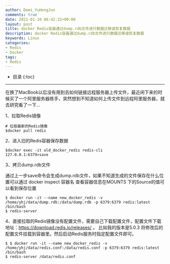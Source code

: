 ```yaml
---
author: Demi_YuHongJun
comments: true
date: 2021-01-10 06:42:32+00:00
layout: post
title: docker Redis容器通过dump.rdb文件进行数据迁移或恢复数据
description: docker Redis容器通过dump.rdb文件进行数据迁移或恢复数据
keywords: Linux
categories:
- Redis
- Docker
tags:
- Redis
---
```

* 目录
{:toc}
---

在换了MacBook以后没有用到去如何链接远程服务器上传文件，最近闲下来的时候买了一个阿里服务器练手，突然想到不知道如何上传文件到远程阿里服务器，就去研究看了一下...

1、拉取Redis镜像
```
# 拉取最新的Redis镜像
$docker pull redis
```
2、进入旧的Redis容器保存数据
```
$docker exec -it old_docker_redis redis-cli
127.0.0.1:6379>save
```
3、拷贝dump.rdb文件

通过上一步save命令会生成dump.rdb文件，如果不知道生成的文件保存在什么位置可以通过 docker inspect 容器名 查看容器信息在MOUNTS 下的Source的值可以看到保存位置
```
$ docker run -it --name new_docker_redis -v /home/yhj/data/dump.rdb:/data/dump.rdb -p 6379:6379 redis:latest /bin/bash
$ redis-server
```
    
4、直接拉取的Redis镜像没有配置文件，需要自己下载配置文件，配置文件下载地址：https://download.redis.io/releases/ 。
比如我的版本是5.0.3 将修改后的配置文件挂载到容器里。然后启动Redis服务时指定配置文件即可。

```
$ $ docker run -it --name new_docker_redis -v /home/yhj/data/redis.conf:/data/redis.conf -p 6379:6379 redis:latest /bin/bash
$ redis-server /data/redis.conf
```

